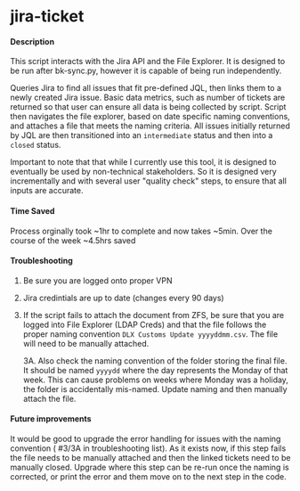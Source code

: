 # jira-ticket

#### Description

This script interacts with the Jira API and the File Explorer. It is designed to be run after bk-sync.py, however it is capable of being run independently.

Queries Jira to find all issues that fit pre-defined JQL, then links them to a newly created Jira issue. 
Basic data metrics, such as number of tickets are returned so that user can ensure all data is being collected by script.
Script then navigates the file explorer, based on date specific naming conventions, and attaches a file that meets the naming criteria.
All issues initially returned by JQL are then transitioned into an `intermediate` status and then into a `closed` status.

Important to note that that while I currently use this tool, it is designed to eventually be used by non-technical stakeholders. So it is designed very incrementally and with several user "quality check" steps, to ensure that all inputs are accurate.

#### Time Saved

Process orginally took ~1hr to complete and now takes ~5min. Over the course of the week ~4.5hrs saved

#### Troubleshooting

1. Be sure you are logged onto proper VPN

2. Jira credintials are up to date (changes every 90 days)

3. If the script fails to attach the document from ZFS, be sure that you are logged into File Explorer (LDAP Creds) and that the file follows the proper naming convention `DLX Customs Update yyyyddmm.csv`. The file will need to be manually attached.

      3A. Also check the naming convention of the folder storing the final file. It should           be named `yyyydd` where the day represents the Monday of that week. This can               cause problems on weeks where Monday was a holiday, the folder is accidentally             mis-named. Update naming and then manually attach the file.
      
#### Future improvements 

It would be good to upgrade the error handling for issues with the naming convention ( \#3/3A in troubleshooting list). As it exists now, if this step fails the file needs to be manually attached and then the linked tickets need to be manually closed. Upgrade where this step can be re-run once the naming is corrected, or print the error and them move on to the next step in the code.
